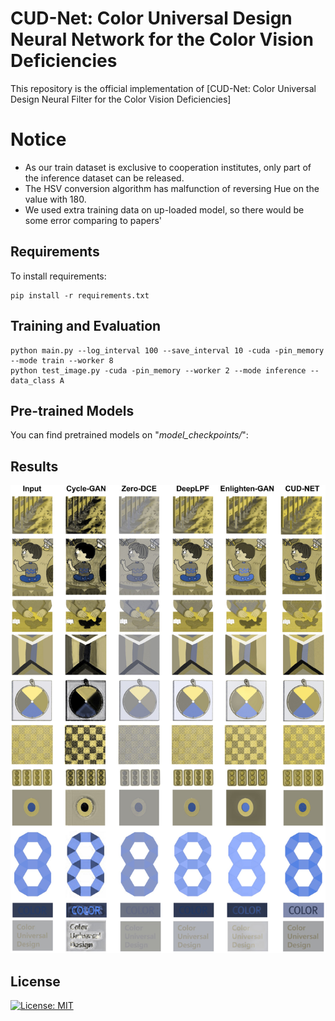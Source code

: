 # CUD-Net: Color Universal Design Neural Network for the Color Vision Deficiencies

This repository is the official implementation of [CUD-Net: Color Universal Design Neural Filter for the Color Vision Deficiencies]

# Notice
- As our train dataset is exclusive to cooperation institutes, only part of the inference dataset can be released.
- The HSV conversion algorithm has malfunction of reversing Hue on the value with 180.
- We used extra training data on up-loaded model, so there would be some error comparing to papers'

## Requirements

To install requirements:

```setup
pip install -r requirements.txt
```

## Training and Evaluation

```
python main.py --log_interval 100 --save_interval 10 -cuda -pin_memory --mode train --worker 8
python test_image.py -cuda -pin_memory --worker 2 --mode inference --data_class A
```


## Pre-trained Models

You can find pretrained models on "<i>model_checkpoints/</i>":


## Results

![image_1](images/image_01.jpg)


## License

[![License: MIT](https://img.shields.io/badge/License-MIT-yellow.svg)](https://opensource.org/licenses/MIT)
